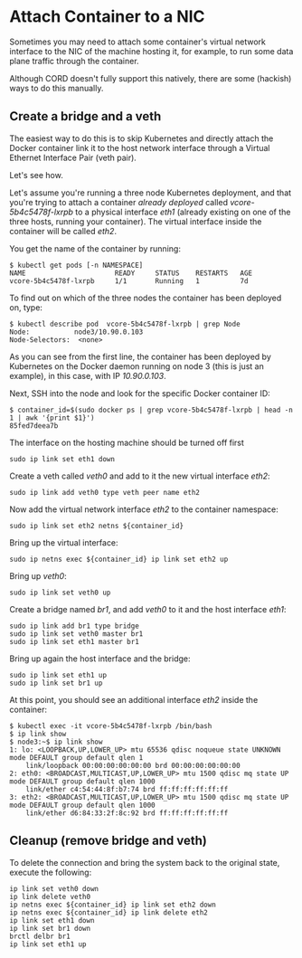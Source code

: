 # Attach Container to a NIC

Sometimes you may need to attach some container's virtual network
interface to the NIC of the machine hosting it, for example, to run
some data plane traffic through the container.

Although CORD doesn't fully support this natively, there are some
(hackish) ways to do this manually.

## Create a bridge and a veth

The easiest way to do this is to skip Kubernetes and directly attach
the Docker container link it to the host network interface through a
Virtual Ethernet Interface Pair (veth pair).

Let's see how.

Let's assume you're running a three node Kubernetes deployment, and
that you're trying to attach a container *already deployed* called
*vcore-5b4c5478f-lxrpb* to a physical interface *eth1* (already
existing on one of the three hosts, running your container). The
virtual interface inside the container will be called *eth2*.

You get the name of the container by running:

```shell
$ kubectl get pods [-n NAMESPACE]
NAME                      READY     STATUS    RESTARTS   AGE
vcore-5b4c5478f-lxrpb     1/1       Running   1          7d
```

To find out on which of the three nodes the container has been
deployed on, type:

```shell
$ kubectl describe pod  vcore-5b4c5478f-lxrpb | grep Node
Node:           node3/10.90.0.103
Node-Selectors:  <none>
```

As you can see from the first line, the container has been deployed by
Kubernetes on the Docker daemon running on node 3 (this is just an
example), in this case, with IP *10.90.0.103*.

Next, SSH into the node and look for the specific Docker container ID:

```shell
$ container_id=$(sudo docker ps | grep vcore-5b4c5478f-lxrpb | head -n 1 | awk '{print $1}')
85fed7deea7b
```

The interface on the hosting machine should be turned off first

```shell
sudo ip link set eth1 down
```

Create a veth called *veth0* and add to it the new virtual interface *eth2*:

```shell
sudo ip link add veth0 type veth peer name eth2
```

Now add the virtual network interface *eth2* to the container namespace:

```shell
sudo ip link set eth2 netns ${container_id}
```

Bring up the virtual interface:

```shell
sudo ip netns exec ${container_id} ip link set eth2 up
```

Bring up *veth0*:

```shell
sudo ip link set veth0 up
```

Create a bridge named *br1*, and add *veth0* to it and the host
interface *eth1*:

```shell
sudo ip link add br1 type bridge
sudo ip link set veth0 master br1
sudo ip link set eth1 master br1

```

Bring up again the host interface and the bridge:

```shell
sudo ip link set eth1 up
sudo ip link set br1 up
```

At this point, you should see an additional interface *eth2* inside
the container:

```shell
$ kubectl exec -it vcore-5b4c5478f-lxrpb /bin/bash
$ ip link show
$ node3:~$ ip link show
1: lo: <LOOPBACK,UP,LOWER_UP> mtu 65536 qdisc noqueue state UNKNOWN mode DEFAULT group default qlen 1
    link/loopback 00:00:00:00:00:00 brd 00:00:00:00:00:00
2: eth0: <BROADCAST,MULTICAST,UP,LOWER_UP> mtu 1500 qdisc mq state UP mode DEFAULT group default qlen 1000
    link/ether c4:54:44:8f:b7:74 brd ff:ff:ff:ff:ff:ff
3: eth2: <BROADCAST,MULTICAST,UP,LOWER_UP> mtu 1500 qdisc mq state UP mode DEFAULT group default qlen 1000
    link/ether d6:84:33:2f:8c:92 brd ff:ff:ff:ff:ff:ff
```

## Cleanup (remove bridge and veth)

To delete the connection and bring the system back to the original
state, execute the following:

```shell
ip link set veth0 down
ip link delete veth0
ip netns exec ${container_id} ip link set eth2 down
ip netns exec ${container_id} ip link delete eth2
ip link set eth1 down
ip link set br1 down
brctl delbr br1
ip link set eth1 up
```
